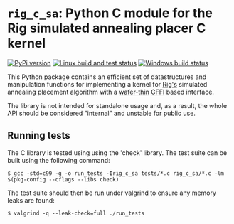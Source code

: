 `rig_c_sa`: Python C module for the Rig simulated annealing placer C kernel
===========================================================================

[![PyPi version](https://img.shields.io/pypi/v/rig_c_sa.svg?style=flat)](https://pypi.python.org/pypi/rig_c_sa)
[![Linux build and test status](https://travis-ci.org/project-rig/rig_c_sa.svg?branch=master)](https://travis-ci.org/project-rig/rig_c_sa)
[![Windows build status](https://ci.appveyor.com/api/projects/status/apl31daxqh2594kj/branch/master?svg=true)](https://ci.appveyor.com/project/mossblaser/rig-c-sa/branch/master)

This Python package contains an efficient set of datastructures and
manipulation functions for implementing a kernel for
[Rig's](https://github.com/project-rig/rig) simulated annealing placement
algorithm with a [wafer-thin](https://www.youtube.com/watch?v=HJZPzQESq_0)
[CFFI](http://cffi.readthedocs.org/) based interface.

The library is not intended for standalone usage and, as a result,
the whole API should be considered "internal" and unstable for public use.

Running tests
-------------

The C library is tested using using the 'check' library. The test suite can be
built using the following command:

	$ gcc -std=c99 -g -o run_tests -Irig_c_sa tests/*.c rig_c_sa/*.c -lm $(pkg-config --cflags --libs check)

The test suite should then be run under valgrind to ensure any memory leaks are found:

	$ valgrind -q --leak-check=full ./run_tests

